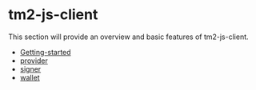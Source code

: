 # tm2-js-client

This section will provide an overview and basic features of tm2-js-client.

* [Getting-started](getting-started.md)
* [provider](provider.md)
* [signer](signer.md)
* [wallet](wallet.md)

